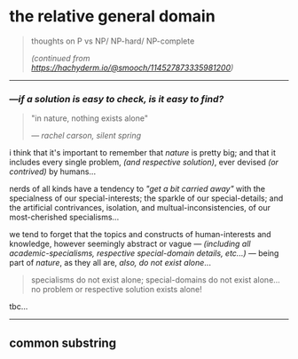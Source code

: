 # the relative general domain

> thoughts on P vs NP/ NP-hard/ NP-complete
> 
> *(continued from https://hachyderm.io/@smooch/114527873335981200)*

---

### *—if a solution is easy to check, is it easy to find?*


> "in nature, nothing exists alone"
> 
> *— rachel carson, silent spring*

i think that it's important to remember that *nature* is pretty big; and that it includes every single problem, *(and respective solution)*, ever devised *(or contrived)* by humans...

nerds of all kinds have a tendency to *"get a bit carried away"* with the specialness of our special-interests; the sparkle of our special-details; and the artificial contrivances, isolation, and multual-inconsistencies, of our most-cherished specialisms...

we tend to forget that the topics and constructs of human-interests and knowledge, however seemingly abstract or vague — *(including all academic-specialisms, respective special-domain details, etc...)* — being part of *nature*, as they all are, *also, do not exist alone*...

> specialisms do not exist alone; special-domains do not exist alone... no problem or respective solution exists alone!


tbc...

---

## common substring










